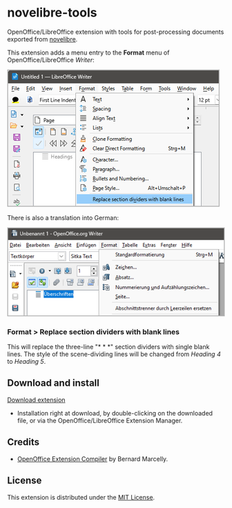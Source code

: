 # novelibre-tools

OpenOffice/LibreOffice extension with tools for post-processing documents exported from 
[novelibre](https://github.com/peter88213/novelibre).


This extension adds a menu entry to the **Format** menu of OpenOffice/LibreOffice *Writer*:

![Screenshot](docs/Screenshots/format_menu01.png)

There is also a translation into German:

![Screenshot](docs/Screenshots/format_menu02.png)


### Format > Replace section dividers with blank lines

This will replace the three-line "* * *" section dividers
with single blank lines. The style of the scene-dividing
lines will be changed from  _Heading 4_  to  _Heading 5_.

## Download and install

[Download extension](https://raw.githubusercontent.com/peter88213/novelibre-tools/main/dist/novelibre-tools-0.1.4.oxt)

* Installation right at download, by double-clicking on the downloaded file, or via the OpenOffice/LibreOffice Extension Manager.


## Credits

- [OpenOffice Extension Compiler](https://wiki.openoffice.org/wiki/Extensions_Packager#Extension_Compiler) by Bernard Marcelly.

## License

This extension is distributed under the [MIT License](http://www.opensource.org/licenses/mit-license.php).
